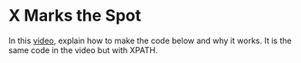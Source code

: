 # X Marks the Spot

In this [video](https://www.youtube.com/watch?v=14eE7LSHlKc), explain how to make the code below and why it works. It is the same code in the video but with XPATH.

